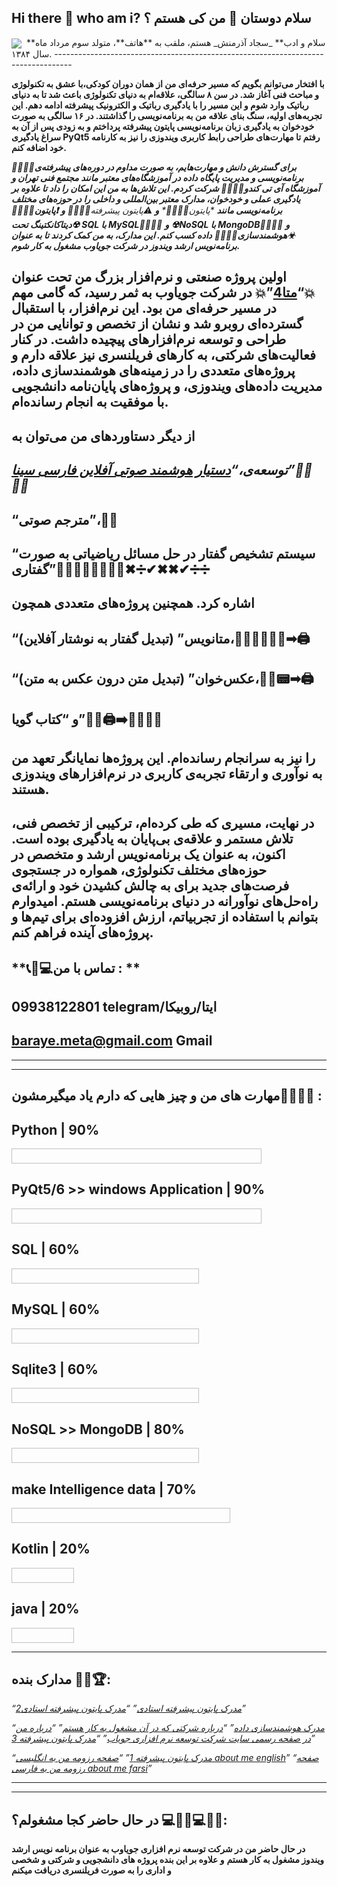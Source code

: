 ## Hi there 👋 who am i?                    سلام دوستان 👋 من کی هستم ؟ 

<img align="center" src="https://github.com/user-attachments/assets/3f234137-74c1-4c6f-8122-4eacc28a5b33">


<img align="center">
**سلام و ادب** _سجاد آذرمنش_ هستم، ملقب به **هاتف**، متولد سوم مرداد ماه سال ۱۳۸۴.
----------------------------------------------------------------------------------

**با افتخار می‌توانم بگویم که مسیر حرفه‌ای من از همان دوران کودکی،با عشق به تکنولوژی و مباحث فنی آغاز شد. در سن ۸ سالگی، علاقه‌ام به دنیای تکنولوژی باعث شد تا به دنیای رباتیک وارد شوم و این مسیر را با یادگیری رباتیک و الکترونیک پیشرفته ادامه دهم. این تجربه‌های اولیه، سنگ بنای علاقه من به برنامه‌نویسی را گذاشتند. در ۱۶ سالگی به صورت خودخوان به یادگیری زبان برنامه‌نویسی پایتون پیشرفته پرداختم و به زودی پس از آن به سراغ یادگیری PyQt5 رفتم تا مهارت‌های طراحی رابط کاربری ویندوزی را نیز به کارنامه خود اضافه کنم.**

_**👨‍💻👨‍💻برای گسترش دانش و مهارت‌هایم، به صورت مداوم در دوره‌های پیشرفته‌ی برنامه‌نویسی و مدیریت پایگاه داده در آموزشگاه‌های معتبر مانند مجتمع فنی تهران و آموزشگاه آی تی کندو👨‍💻👨‍💻 شرکت کردم. این تلاش‌ها به من این امکان را داد تا علاوه بر یادگیری عملی و خودخوان، مدارک معتبر بین‌المللی و داخلی را در حوزه‌های مختلف برنامه‌نویسی مانند**_ _**پایتون*👨‍💻👨‍💻*_ _**و**_ **⚠پایتون پیشرفته*👨‍💻👨‍💻* _**و**_ _**❗پایتون👨‍💻👨‍💻**_ _**☢دیتاکانکتینگ تحت SQL با MySQL👨‍💻👨‍💻**_ _**و**_ _**☢NoSQL با MongoDB👨‍💻👨‍💻**_ _**و**_ _**☣هوشمندسازی👨‍💻👨‍💻**_ _**داده کسب کنم. این مدارک، به من کمک کردند تا به عنوان برنامه‌نویس ارشد ویندوز در شرکت جویاوب مشغول به کار شوم.**_

اولین پروژه صنعتی و نرم‌افزار بزرگ من تحت عنوان 💥“[متا4](https://azarmeta.com)”💥 در شرکت جویاوب به ثمر رسید، که گامی مهم در مسیر حرفه‌ای من بود. این نرم‌افزار، با استقبال گسترده‌ای روبرو شد و نشان از تخصص و توانایی من در طراحی و توسعه نرم‌افزارهای پیچیده داشت. در کنار فعالیت‌های شرکتی، به کارهای فریلنسری نیز علاقه دارم و پروژه‌های متعددی را در زمینه‌های هوشمندسازی داده، مدیریت داده‌های ویندوزی، و پروژه‌های پایان‌نامه دانشجویی با موفقیت به انجام رسانده‌ام.
-------------------------------------------------------------------------------------------------------------------------------------------------------------------------------------------------------------------------------------------------------------------------------------------------------------------------------------------------------------------------------------------------------------------------------------------------------------------------

از دیگر دستاوردهای من می‌توان به
--------------------------------


*توسعه‌ی،“[دستیار هوشمند صوتی آفلاین فارسی سینا](https://github.com/sina-1384hatefesabegh/-a-personal-assistant-for-windows)”👨‍💻👨‍💻*
-----------------------------------------------

“مترجم صوتی”،🧏‍♂️
-------------

“سیستم تشخیص گفتار در حل مسائل ریاضیاتی به صورت گفتاری”👨‍💻🧏‍♂️🧏‍♀️➕➖✖➗✔✖✖✔➗➗
-------------------------------------------------------

اشاره کرد. همچنین پروژه‌های متعددی همچون
----------------------------------------

“متانویس” (تبدیل گفتار به نوشتار آفلاین)،👨‍💻🧏‍♂️🧏‍♀️➡🖨
-----------------------------------------

“عکس‌خوان” (تبدیل متن درون عکس به متن)،👨‍💻📟➡🖨
---------------------------------------

و “کتاب گویا”👨‍💻🖨➡🧏‍♂️🧏‍♀️
-------------

را نیز به سرانجام رسانده‌ام. این پروژه‌ها نمایانگر تعهد من به نوآوری و ارتقاء تجربه‌ی کاربری در نرم‌افزارهای ویندوزی هستند.
---------------------------------------------------------------------------------------------------------------------------

**در نهایت، مسیری که طی کرده‌ام، ترکیبی از تخصص فنی، تلاش مستمر و علاقه‌ی بی‌پایان به یادگیری بوده است. اکنون، به عنوان یک برنامه‌نویس ارشد و متخصص در حوزه‌های مختلف تکنولوژی، همواره در جستجوی فرصت‌های جدید برای به چالش کشیدن خود و ارائه‌ی راه‌حل‌های نوآورانه در دنیای برنامه‌نویسی هستم. امیدوارم بتوانم با استفاده از تجربیاتم، ارزش افزوده‌ای برای تیم‌ها و پروژه‌های آینده فراهم کنم.**
---------------------------------------------------------------------------------------------------------------------------
**📞📠💻تماس با من : **
-----------------
**09938122801 telegram/ایتا/روبیکا**
-----------------
**baraye.meta@gmail.com    Gmail**
-----------------
-----------------
-----------------
## مهارت های من و چیز هایی که دارم یاد میگیرمشون👨‍💻👨‍💻 :

<h2 align="left">Python | 90% </h2>  <img scr="https://github.com/sina-1384hatefesabegh/sina-1384hatefesabegh/blob/main/progress%20bar.png?raw=true" height="24" width="400">

<h2 align="left">PyQt5/6 >> windows Application | 90% </h2>  <img scr="https://github.com/sina-1384hatefesabegh/sina-1384hatefesabegh/blob/main/progress%20bar.png?raw=true" height="24" width="400">


<h2 align="left">SQL | 60% </h2>  <img scr="https://github.com/sina-1384hatefesabegh/sina-1384hatefesabegh/blob/main/progress%20bar.png?raw=true" height="24" width="300">

<h2 align="left">MySQL | 60% </h2>  <img scr="https://github.com/sina-1384hatefesabegh/sina-1384hatefesabegh/blob/main/progress%20bar.png?raw=true" height="24" width="300">

<h2 align="left">Sqlite3 | 60% </h2>  <img scr="https://github.com/sina-1384hatefesabegh/sina-1384hatefesabegh/blob/main/progress%20bar.png?raw=true" height="24" width="300">

<h2 align="left">NoSQL >> MongoDB | 80% </h2>  <img scr="https://github.com/sina-1384hatefesabegh/sina-1384hatefesabegh/blob/main/progress%20bar.png?raw=true" height="24" width="300">

<h2 align="left">make Intelligence data | 70% </h2>  <img scr="https://github.com/sina-1384hatefesabegh/sina-1384hatefesabegh/blob/main/progress%20bar.png?raw=true" height="24" width="350">

<h2 align="left">Kotlin | 20% </h2>  <img scr="https://github.com/sina-1384hatefesabegh/sina-1384hatefesabegh/blob/main/progress%20bar.png?raw=true" height="24" width="100">

<h2 align="left">java | 20% </h2>  <img scr="https://github.com/sina-1384hatefesabegh/sina-1384hatefesabegh/blob/main/progress%20bar.png?raw=true" height="24" width="100">

-----------------
## مدارک بنده 🥇🏅🏆:
*“[مدرک پایتون پیشرفته استادی](https://drive.google.com/file/d/1_qUKxrc0rzv5hGJEINGA9tbPdP-UNgGO/view?usp=sharing)”*
*“[مدرک پایتون پیشرفته استادی2](https://drive.google.com/file/d/1_d2Pi-A2pLE7kkDnoBhpz5KMTcXXNgyN/view?usp=sharing)”*

*“[مدرک هوشمندسازی داده](https://drive.google.com/file/d/1yYu3hnQNIwPv48_dZgtrWFIY8BrZgxE1/view?usp=sharing)”*
*“[درباره شرکتی که در آن مشغول به کار هستم](https://drive.google.com/file/d/1YSKPOZin4f3SlYoQKzgy-hnh2d3Aw5yN/view?usp=sharing)”*
*“[درباره من در صفحه رسمی سایت شرکت توسعه نرم افزاری جویاب](https://drive.google.com/file/d/1_SNSHJfVsNrYbDg3TJN8CEqbAAKHOnWm/view?usp=sharing)”*
*“[مدرک پایتون پیشرفته 3](https://drive.google.com/file/d/1VlgX4ZVNAj1a0d1gC1NUk_dR8Zg3utDW/view?usp=sharing)”*

*“[مدرک پایتون پیشرفته 1](https://drive.google.com/file/d/1RPvmtVaaBXsoI8OSO0wN9ZLZap6amd0s/view?usp=sharing)”*
*“[صفحه رزومه من به انگلیسی about me english](https://drive.google.com/file/d/1_7IohV8z3n_8OXfbyM08_qKdt9O8de-l/view?usp=sharing)”*
*“[صفحه رزومه من به فارسی about me farsi](https://drive.google.com/file/d/14jiv6lThl2btq1pThY0QiT6XS6Bn9GK7/view?usp=sharing)”*


-----------------
-----------------
## در حال حاضر کجا مشغولم؟ 💻👨‍💻💻👨‍💻:
**در حال حاضر من در شرکت توسعه نرم افزاری جویاوب به عنوان برنامه نویس ارشد ویندوز مشغول به کار هستم**
**و علاوه بر این بنده پروژه های دانشجویی و شرکتی و شخصی و اداری را به صورت فریلنسری دریافت میکنم**


